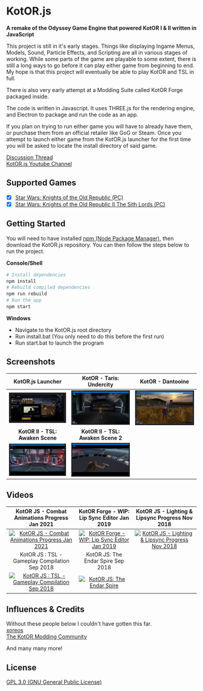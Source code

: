 # KotOR.js

**A remake of the Odyssey Game Engine that powered KotOR I &amp; II written in JavaScript**

This project is still in it's early stages. Things like displaying Ingame Menus, Models, Sound, Particle Effects, and Scripting are all in various stages of working. While some parts of the game are playable to some extent, there is still a long ways to go before it can play either game from beginning to end. My hope is that this project will eventually be able to play KotOR and TSL in full.

There is also very early attempt at a Modding Suite called KotOR Forge packaged inside.

The code is written in Javascript. It uses THREE.js for the rendering engine, and Electron to package and run the code as an app.

If you plan on trying to run either game you will have to already have them, or purchase them from an official retailer like GoG or Steam. Once you attempt to launch either game from the KotOR.js launcher for the first time you will be asked to locate the install directory of said game.

[Discussion Thread](https://deadlystream.com/topic/6608-wip-kotor-js-a-game-engine-for-k1-k2-written-in-javascript/)  
[KotOR.js Youtube Channel](https://www.youtube.com/channel/UC7b4RL2mj0WJ7fEvbJePDbA)

## Supported Games

- [x] [Star Wars: Knights of the Old Republic (PC)](https://en.wikipedia.org/wiki/Star_Wars:_Knights_of_the_Old_Republic)
- [x] [Star Wars: Knights of the Old Republic II The Sith Lords (PC)](https://en.wikipedia.org/wiki/Star_Wars_Knights_of_the_Old_Republic_II:_The_Sith_Lords)

## Getting Started

You will need to have installed [npm (Node Package Manager)](https://www.npmjs.com/get-npm), then download the KotOR.js repository. 
You can then follow the steps below to run the project.

**Console/Shell**
```bash
# Install dependencies
npm install
# Rebuild compiled dependencies
npm run rebuild
# Run the app
npm start
```

**Windows**

- Navigate to the KotOR.js root directory
- Run install.bat (You only need to do this before the first run)
- Run start.bat to launch the program

## Screenshots

<div align="center">

| **KotOR.js Launcher** | **KotOR - Taris: Undercity** | **KotOR - Dantooine** |
|:-------------------------:|:-------------------------:|:-------------------------:|
| ![KotOR.js Launcher](https://raw.githubusercontent.com/KobaltBlu/KotOR.js/master/images/screenshots/KotOR-js-Launcher-001.jpg) | ![KotOR - Taris: Undercity](https://raw.githubusercontent.com/KobaltBlu/KotOR.js/master/images/screenshots/K1-Screen-001.jpg) | ![KotOR - Dantooine](https://raw.githubusercontent.com/KobaltBlu/KotOR.js/master/images/screenshots/K1-Screen-003.jpg) |
| **KotOR II - TSL: Awaken Scene** | **KotOR II - TSL: Awaken Scene 2** |  |
| ![KotOR II - TSL: Awaken Scene](https://raw.githubusercontent.com/KobaltBlu/KotOR.js/master/images/screenshots/K2-Screen-001.jpg) | ![KotOR II - TSL: Awaken Scene 2](https://raw.githubusercontent.com/KobaltBlu/KotOR.js/master/images/screenshots/K2-Screen-002.jpg) |

</div>

## Videos

<div align="center">

| **KotOR JS - Combat Animations Progress Jan 2021** | KotOR Forge - WIP: Lip Sync Editor Jan 2019 | **KotOR JS - Lighting & Lipsync Progress Nov 2018** |
|:---:|:---:|:---:|
| [![KotOR JS - Combat Animations Progress Jan 2021](https://img.youtube.com/vi/4oQ8nj_zO-w/0.jpg)](https://www.youtube.com/watch?v=4oQ8nj_zO-w) | [![KotOR Forge - WIP: Lip Sync Editor Jan 2019](https://img.youtube.com/vi/4s4uTyP5yqA/0.jpg)](https://www.youtube.com/watch?v=4s4uTyP5yqA) | [![KotOR JS - Lighting & Lipsync Progress Nov 2018](https://img.youtube.com/vi/2SATn5W2sb4/0.jpg)](https://www.youtube.com/watch?v=2SATn5W2sb4) | [![KotOR JS - Lighting & Lipsync Progress Nov 2018](https://img.youtube.com/vi/2SATn5W2sb4/0.jpg)](https://www.youtube.com/watch?v=2SATn5W2sb4)
| KotOR JS : TSL - Gameplay Compilation Sep 2018 | KotOR JS: The Endar Spire Sep 2018 |
| [![KotOR JS : TSL - Gameplay Compilation Sep 2018](https://img.youtube.com/vi/IpP6BQJ5ZBQ/0.jpg)](https://www.youtube.com/watch?v=IpP6BQJ5ZBQ) | [![KotOR JS: The Endar Spire](https://img.youtube.com/vi/y2UzOH5bcAQ/0.jpg)](https://www.youtube.com/watch?v=y2UzOH5bcAQ)

</div>

## Influences & Credits

Without these people below I couldn't have gotten this far.  
[xoreos](https://xoreos.org/)  
[The KotOR Modding Community](https://deadlystream.com/)   
  
And many many more!

## License

[GPL 3.0 (GNU General Public License)](LICENSE.md)
